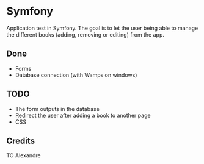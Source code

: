 # Symfony

Application test in Symfony. The goal is to let the user being able to manage the different books (adding, removing or editing) from the app.

## Done

- Forms
- Database connection (with Wamps on windows)

## TODO

- The form outputs in the database
- Redirect the user after adding a book to another page
- CSS

## Credits

TO Alexandre

